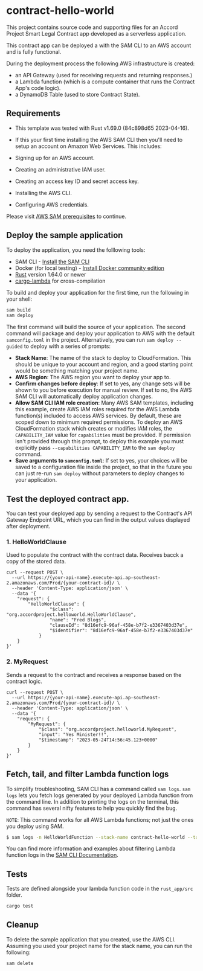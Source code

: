 # contract-hello-world

This project contains source code and supporting files for an Accord Project Smart Legal Contract app developed as a serverless application. 

This contract app can be deployed a with the SAM CLI to an AWS account and is fully functional.

During the deployment process the following AWS infrastructure is created:

- an API Gateway (used for receiving requests and returning responses.)
- a Lambda function (which is a compute container that runs the Contract App's code logic).
- a DynamoDB Table (used to store Contract State).

## Requirements

* This template was tested with Rust v1.69.0 (84c898d65 2023-04-16).

* If this your first time installing the AWS SAM CLI then you'll need to setup an account on Amazon Web Services. This includes:

- Signing up for an AWS account.

- Creating an administrative IAM user.

- Creating an access key ID and secret access key.

- Installing the AWS CLI.

- Configuring AWS credentials.

Please visit [AWS SAM prerequisites](https://docs.aws.amazon.com/serverless-application-model/latest/developerguide/prerequisites.html) to continue.

## Deploy the sample application

To deploy the application, you need the folllowing tools:

* SAM CLI - [Install the SAM CLI](https://docs.aws.amazon.com/serverless-application-model/latest/developerguide/serverless-sam-cli-install.html)
* Docker (for local testing) - [Install Docker community edition](https://hub.docker.com/search/?type=edition&offering=community)
* [Rust](https://www.rust-lang.org/) version 1.64.0 or newer
* [cargo-lambda](https://github.com/cargo-lambda/cargo-lambda) for cross-compilation

To build and deploy your application for the first time, run the following in your shell:

```bash
sam build
sam deploy
```

The first command will build the source of your application. The second command will package and deploy your application to AWS with the default `samconfig.toml` in the project. Alternatively, you can run `sam deploy --guided` to deploy with a series of prompts:

* **Stack Name**: The name of the stack to deploy to CloudFormation. This should be unique to your account and region, and a good starting point would be something matching your project name.
* **AWS Region**: The AWS region you want to deploy your app to.
* **Confirm changes before deploy**: If set to yes, any change sets will be shown to you before execution for manual review. If set to no, the AWS SAM CLI will automatically deploy application changes.
* **Allow SAM CLI IAM role creation**: Many AWS SAM templates, including this example, create AWS IAM roles required for the AWS Lambda function(s) included to access AWS services. By default, these are scoped down to minimum required permissions. To deploy an AWS CloudFormation stack which creates or modifies IAM roles, the `CAPABILITY_IAM` value for `capabilities` must be provided. If permission isn't provided through this prompt, to deploy this example you must explicitly pass `--capabilities CAPABILITY_IAM` to the `sam deploy` command.
* **Save arguments to `samconfig.toml`**: If set to yes, your choices will be saved to a configuration file inside the project, so that in the future you can just re-run `sam deploy` without parameters to deploy changes to your application.

## Test the deployed contract app.

You can test your deployed app by sending a request to the Contract's API Gateway Endpoint URL, which you can find in the output values displayed after deployment.

### 1. HelloWorldClause 

Used to populate the contract with the contract data. Receives bacck a copy of the stored data.

```
curl --request POST \
  --url https://{your-api-name}.execute-api.ap-southeast-2.amazonaws.com/Prod/{your-contract-id}/ \
  --header 'Content-Type: application/json' \
  --data '{
    "request": {
        "HelloWorldClause": {
  				"$class": "org.accordproject.helloworld.HelloWorldClause",
  				"name": "Fred Blogs",
  				"clauseId": "8d16efc9-96af-458e-b7f2-e3367403d37e",
  				"$identifier": "8d16efc9-96af-458e-b7f2-e3367403d37e"
			}
    }
}'
```

### 2. MyRequest

Sends a request to the contract and receives a response based on the contract logic.

```
curl --request POST \
  --url https://{your-api-name}.execute-api.ap-southeast-2.amazonaws.com/Prod/{your-contract-id}/ \
  --header 'Content-Type: application/json' \
  --data '{
    "request": {
        "MyRequest": {
            "$class": "org.accordproject.helloworld.MyRequest",
            "input": "Yes Minister!!",
            "$timestamp": "2023-05-24T14:56:45.123+0000"
        }
    }
}'
```


## Fetch, tail, and filter Lambda function logs

To simplify troubleshooting, SAM CLI has a command called `sam logs`. `sam logs` lets you fetch logs generated by your deployed Lambda function from the command line. In addition to printing the logs on the terminal, this command has several nifty features to help you quickly find the bug.

`NOTE`: This command works for all AWS Lambda functions; not just the ones you deploy using SAM.

```bash
$ sam logs -n HelloWorldFunction --stack-name contract-hello-world --tail
```

You can find more information and examples about filtering Lambda function logs in the [SAM CLI Documentation](https://docs.aws.amazon.com/serverless-application-model/latest/developerguide/serverless-sam-cli-logging.html).

## Tests

Tests are defined alongside your lambda function code in the `rust_app/src` folder.

```bash
cargo test
```


## Cleanup

To delete the sample application that you created, use the AWS CLI. Assuming you used your project name for the stack name, you can run the following:

```bash
sam delete
```

